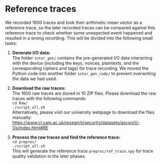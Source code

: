 # Reference traces

We recorded 1600 traces and took their arithmetic mean vector as a reference trace, so the later recorded traces can be compared against this reference trace to check whether some unexpected event happened and resulted in a wrong recording. This will be divided into the following small tasks:  

1. **Generate I/O data:**  
   The folder `inter_gen/` contains the pre-generated I/O data interacting with the device (including the keys, nonces, plaintexts, and the corresponding ciphers and tags) for trace recording. We moved the Python code into another folder `inter_gen_code/` to prevent overwriting the data we had used.  

2. **Download the raw traces:**  
   The 1600 raw traces are stored in 10 ZIP files. Please download the raw traces with the following commands:  
   `cd Raw/`  
   `./script_all.sh`  
   Alternatively, please visit our university webpage to download the files manually:  
   https://www.cl.cam.ac.uk/research/security/datasets/ascon/U-Os/index.html#RE  

3. **Process the raw traces and find the reference trace:**  
   `cd preproc/`  
   `./script_all.sh`  
   This will generate the reference trace `preproc/ref_trace.npy` for trace quality validation in the later phases.  
